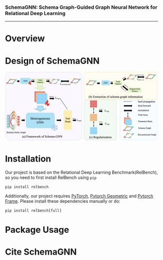 ### SchemaGNN: Schema Graph-Guided Graph Neural Network for Relational Deep Learning

----


# Overview

# Design of SchemaGNN
![Overall framework of Schema Graph-Guided Graph Neural Network](/schema-gnn.jpg)

# Installation
Our project is based on the Relational Deep Learning Benchmark(RelBench), so you need to first install RelBench using ```pip```
```
pip install relbench
```
Additionally, our project requires [PyTorch](https://pytorch.org), [Pytorch Geometric](https://github.com/pyg-team/pytorch_geometric) and [Pytorch Frame](https://github.com/pyg-team/pytorch-frame). Please install these dependencies manually or do:
```
pip install relbench[full]
```
# Package Usage

# Cite SchemaGNN
